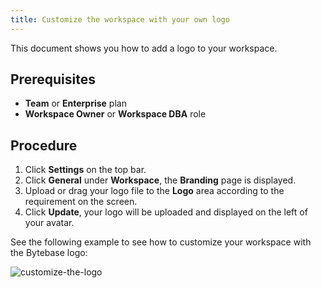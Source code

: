 ```yaml
---
title: Customize the workspace with your own logo
---
```


This document shows you how to add a logo to your workspace.

## Prerequisites

- **Team** or **Enterprise** plan
- **Workspace Owner** or **Workspace DBA** role

## Procedure
1. Click **Settings** on the top bar.
2. Click **General** under **Workspace**, the **Branding** page is displayed.
3. Upload or drag your logo file to the **Logo** area according to the requirement on the screen.
4. Click **Update**, your logo will be uploaded and displayed on the left of your avatar.

See the following example to see how to customize your workspace with the Bytebase logo:

![customize-the-logo](/docs/en/get-started/configure-workspace/customize-the-logo/customize-the-logo.webp)